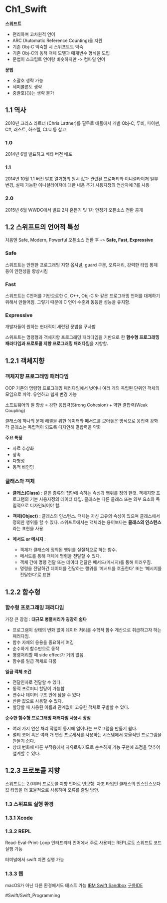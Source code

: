 # Ch1_Swift
**스위프트**
* 편리하며 고차원적 언어
* ARC (Automatic Reference Counting)을 지원
* 기존 Obj-C 익숙할 시 스위프트도 익숙
* 기존 Obj-C의 동적 객체 모델과 매개변수 형식을 도입
* 문법이 스크립트 언어랑 비슷하지만 -> 컴파일 언어

**문법**
* 소괄호 생략 가능
* 세미콜론도 생략
* 중괄호({})는 생략 불가


## 1.1 역사
2010년 크리스 라트너 (Chris Lattner)를 필두로 애플에서 개발
Obj-C, 루비, 파이썬, C#, 러스트, 하스켈, CLU 등 참고

### 1.0
2014년 6월 발표하고 베타 버전 배포

### 1.1
2014년 10월 1.1 버전 발표
열거형의 원시 값과 관련된 프로퍼티와 이니셜라이저 일부 변경,
실패 가능한 이니셜라이저에 대한 내용 추가
사용자정의 연산자에 ?를 사용

### 2.0
2015년 6월 WWDC에서 발표
2차 혼돈기 및 1차 안정기
오픈소스 전환 공개


## 1.2 스위프트의 언어적 특성
처음엔 Safe, Modern, Powerful
오픈소스 전환 후 -> **Safe, Fast, Expressive**


### Safe
스위프트는 안전한 프로그래밍 지향
옵셔녈, guard 구문, 오류처리, 강력한 타입 통제 등이 안전성을 향상시킴

### Fast
스위프트는 C언어를 기반으로한 C, C++, Obj-C 와 같은 프로그래밍 언어를 대체하기 위해서 만들어짐. 그렇기 때문에 C 언어 수준과 동등한 성능을 유지함.

### Expressive
개발자들이 원하는 현대적이 세련된 문법을 구사함

스위프트는 명령형과 객체지향 프로그래밍 패러다임을 기반으로 한 **함수형 프로그래밍 패러다임과 프로토콜 지향 프로그래밍 패러다임**을 지향함.


## 1.2.1 객체지향
### 객체지향 프로그래밍 패러다임
OOP
기존의 명령형 프로그래밍 패러다임에서 벗어나 여러 개의 독립된 단위인 객체의 모임으로 파악.
유연하고 쉽게 변경 가능

소프트웨어의 질 향상 = 강한 응집력(Strong Cohesion) + 약한 결합력(Weak Coupling)

클래스에 하나의 문제 해결을 위한 데이터와 메서드를 모아놓은 방식으로 응집력 강화
각 클래스는 독립적이 되도록 디자인해 결합력을 약화

**주요 특징**
* 자료 추상화
* 상속
* 다형성
* 동적 바인딩


### 클래스와 객체
* **클래스(Class)** : 같은 종류의 집단에 속하는 속성과 행위를 정의 한것. 객체지향 프로그램의 기본 사용자정의 데이터 타입. 클래스는 다른 클래스 또는 외부 요소와 독립적으로 디자인되어야 함.

* **객체(Object)** : 클래스의 인스턴스. 객체는 자신 고유의 속성이 있으며 클래스에서 정의한 행위를 할 수 있다. 스위프트에서는 객체라는 용어보다는 **클래스의 인스턴스**라는 표현을 사용

* **메서드 or 메시지** : 
	* 객체가 클래스에 정의된 행위를 실질적으로 하는 함수. 
	* 메서드를 통해 객체에 명령을 전달할 수 있다. 
	* 객체 간에 명령 전달 또는 데이터 전달은 메서드(메시지)를 통해 이러우짐. 
	* 명령을 전달하건 데이터를 전달하는 행위를 ‘메서드를 호출한다’ 또는 ‘메시지를 전달한다’로 표현



## 1.2.2 함수형
### 함수형 프로그래밍 패러다임
가장 큰 장점 : **대규모 병렬처리가 굉장히 쉽다**

* 프로그램이 상태의 변화 없이 데이터 처리를 수학적 함수 계산으로 취급하고자 하는 패러다임.
* 함수 자체의 응용을 중요하게 여김
* 순수하게 함수만으로 동작
* 병령처리할 때 side effect가 거의 없음.
* 함수를 일급 객체로 다룸

**일급 객체 조건**
* 전달인자로 전달할 수 있다.
* 동적 프로퍼티 할당이 가능함
* 변수나 데이터 구조 안에 담을 수 있다
* 반환 값으로 사용할 수 있다.
* 할당할 때 사용된 이름과 관계없이 고유한 객체로 구별할 수 있다.

**순수한 함수형 프로그래밍 패러다임 사용시 장점**
*  여러 가지 연산 처리 작업이 동시에 일어나는 프로그램을 만들기 쉽다.
* 멀티 코어 혹은 여러 개 연산 프로세서를 사용하는 시스템에서 효율적인 프로그램을 만들기 쉽다.
* 상태 변화에 따른 부작용에서 자유로워지므로 순수하게 기능 구현에 초점을 맞추어 설계할 수 있다.

## 1.2.3 프로토콜 지향
스위프트는 2.0부터 프로토콜 지향 언어로 변모함.
차조 타입인 클래스의 인스턴스보다 값 타입을 더 효율적으로 사용하며 오류를 줄일 방안.

### 1.3 스위프트 실행 환경
### 1.3.1 Xcode
### 1.3.2 REPL
Read-Eval-Print-Loop
인터프리터 언어에서 주로 사용되는 REPL로도 스위프트 코드 실행 가능

터미널에서 swift 치면 실행 가능

### 1.3.3 웹
macOS가 아닌 다른 환경에서도 테스트 가능
[IBM Swift Sandbox](https://swift.sandbox.bluemix.net/)
[구름IDE](https://ide.goorm.io/)















#Swift/Swift_Programming